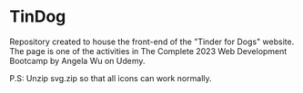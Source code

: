 # TinDog
Repository created to house the front-end of the "Tinder for Dogs" website. The page is one of the activities in The Complete 2023 Web Development Bootcamp by Angela Wu on Udemy.

P.S: Unzip svg.zip so that all icons can work normally.
